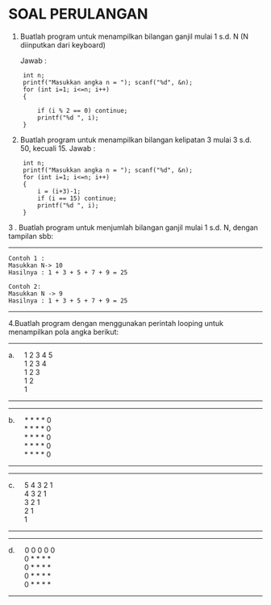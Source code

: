 #  SOAL PERULANGAN
1. Buatlah program untuk menampilkan bilangan ganjil mulai 1 s.d. N (N diinputkan dari keyboard)
   
   Jawab :

````
    int n;
    printf("Masukkan angka n = "); scanf("%d", &n);
    for (int i=1; i<=n; i++)
    {
        
        if (i % 2 == 0) continue;
        printf("%d ", i);
    }
````

2. Buatlah program untuk menampilkan bilangan kelipatan 3 mulai 3 s.d. 50, kecuali 15.
   Jawab :
````
    int n;
    printf("Masukkan angka n = "); scanf("%d", &n);
    for (int i=1; i<=n; i++)
    {
        i = (i+3)-1;
        if (i == 15) continue;
        printf("%d ", i);
    }
````

3 . Buatlah program untuk menjumlah bilangan ganjil mulai 1 s.d. N, dengan tampilan sbb:
****

    Contoh 1 :
    Masukkan N-> 10
    Hasilnya : 1 + 3 + 5 + 7 + 9 = 25
    
    Contoh 2:
    Masukkan N -> 9
    Hasilnya : 1 + 3 + 5 + 7 + 9 = 25
****
    
4.Buatlah program dengan menggunakan perintah looping untuk menampilkan pola angka berikut:

****

a.&nbsp;&nbsp;&nbsp;&nbsp;&nbsp;1 2 3 4 5\
&nbsp;&nbsp;&nbsp;&nbsp;&nbsp;&nbsp;&nbsp;&nbsp;1 2 3 4\
&nbsp;&nbsp;&nbsp;&nbsp;&nbsp;&nbsp;&nbsp;&nbsp;1 2 3\
&nbsp;&nbsp;&nbsp;&nbsp;&nbsp;&nbsp;&nbsp;&nbsp;1 2\
&nbsp;&nbsp;&nbsp;&nbsp;&nbsp;&nbsp;&nbsp;&nbsp;1
****

****
b.&nbsp;&nbsp;&nbsp;&nbsp;&nbsp;* * * * 0\
&nbsp;&nbsp;&nbsp;&nbsp;&nbsp;&nbsp;&nbsp;&nbsp;* * * * 0\
&nbsp;&nbsp;&nbsp;&nbsp;&nbsp;&nbsp;&nbsp;&nbsp;* * * * 0\
&nbsp;&nbsp;&nbsp;&nbsp;&nbsp;&nbsp;&nbsp;&nbsp;* * * * 0\
&nbsp;&nbsp;&nbsp;&nbsp;&nbsp;&nbsp;&nbsp;&nbsp;* * * * 0
****

****
c.&nbsp;&nbsp;&nbsp;&nbsp;&nbsp;5 4 3 2 1\
&nbsp;&nbsp;&nbsp;&nbsp;&nbsp;&nbsp;&nbsp;&nbsp;4 3 2 1\
&nbsp;&nbsp;&nbsp;&nbsp;&nbsp;&nbsp;&nbsp;&nbsp;3 2 1\
&nbsp;&nbsp;&nbsp;&nbsp;&nbsp;&nbsp;&nbsp;&nbsp;2 1\
&nbsp;&nbsp;&nbsp;&nbsp;&nbsp;&nbsp;&nbsp;&nbsp;1
****

****
d.&nbsp;&nbsp;&nbsp;&nbsp;&nbsp;0 0 0 0 0\
&nbsp;&nbsp;&nbsp;&nbsp;&nbsp;&nbsp;&nbsp;&nbsp;0 * * * *\
&nbsp;&nbsp;&nbsp;&nbsp;&nbsp;&nbsp;&nbsp;&nbsp;0 * * * *\
&nbsp;&nbsp;&nbsp;&nbsp;&nbsp;&nbsp;&nbsp;&nbsp;0 * * * *\
&nbsp;&nbsp;&nbsp;&nbsp;&nbsp;&nbsp;&nbsp;&nbsp;0 * * * *
****


